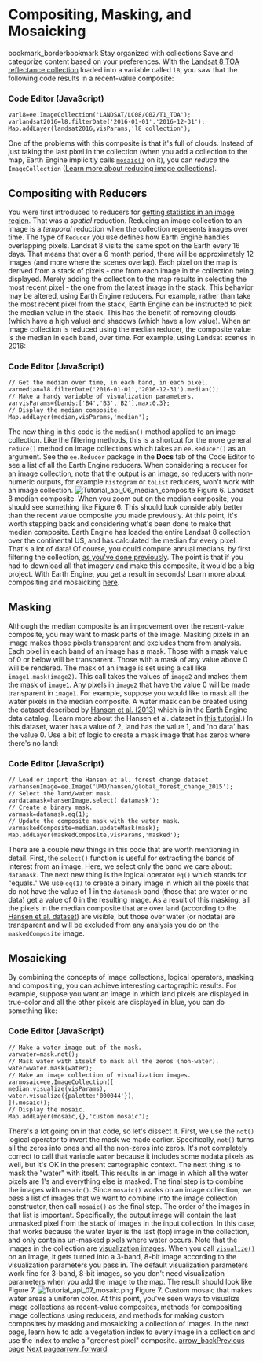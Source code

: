  
#  Compositing, Masking, and Mosaicking
bookmark_borderbookmark Stay organized with collections  Save and categorize content based on your preferences. 
With the [Landsat 8 TOA reflectance collection](https://developers.google.com/earth-engine/datasets/catalog/LANDSAT_LC8_L1T_TOA) loaded into a variable called `l8`, you saw that the following code results in a recent-value composite:
### Code Editor (JavaScript)
```
varl8=ee.ImageCollection('LANDSAT/LC08/C02/T1_TOA');
varlandsat2016=l8.filterDate('2016-01-01','2016-12-31');
Map.addLayer(landsat2016,visParams,'l8 collection');
```

One of the problems with this composite is that it's full of clouds. Instead of just taking the last pixel in the collection (when you add a collection to the map, Earth Engine implicitly calls [`mosaic()`](https://developers.google.com/earth-engine/apidocs/ee-imagecollection-mosaic) on it), you can _reduce_ the `ImageCollection` ([Learn more about reducing image collections](https://developers.google.com/earth-engine/guides/reducers_image_collection)).
## Compositing with Reducers
You were first introduced to reducers for [getting statistics in an image region](https://developers.google.com/earth-engine/tutorials/tutorial_api_03#image-statistics). That was a _spatial_ reduction. Reducing an image collection to an image is a _temporal_ reduction when the collection represents images over time. The type of `Reducer` you use defines how Earth Engine handles overlapping pixels. Landsat 8 visits the same spot on the Earth every 16 days. That means that over a 6 month period, there will be approximately 12 images (and more where the scenes overlap). Each pixel on the map is derived from a stack of pixels - one from each image in the collection being displayed.
Merely adding the collection to the map results in selecting the most recent pixel - the one from the latest image in the stack. This behavior may be altered, using Earth Engine reducers. For example, rather than take the most recent pixel from the stack, Earth Engine can be instructed to pick the median value in the stack. This has the benefit of removing clouds (which have a high value) and shadows (which have a low value). When an image collection is reduced using the median reducer, the composite value is the median in each band, over time. For example, using Landsat scenes in 2016:
### Code Editor (JavaScript)
```
// Get the median over time, in each band, in each pixel.
varmedian=l8.filterDate('2016-01-01','2016-12-31').median();
// Make a handy variable of visualization parameters.
varvisParams={bands:['B4','B3','B2'],max:0.3};
// Display the median composite.
Map.addLayer(median,visParams,'median');
```

The new thing in this code is the `median()` method applied to an image collection. Like the filtering methods, this is a shortcut for the more general `reduce()` method on image collections which takes an `ee.Reducer()` as an argument. See the `ee.Reducer` package in the **Docs** tab of the Code Editor to see a list of all the Earth Engine reducers. When considering a reducer for an image collection, note that the output is an image, so reducers with non-numeric outputs, for example `histogram` or `toList` reducers, won't work with an image collection.
![Tutorial_api_06_median_composite](https://developers.google.com/static/earth-engine/images/Tutorial_api_06_median_composite.png) Figure 6. Landsat 8 median composite.
When you zoom out on the median composite, you should see something like Figure 6. This should look considerably better than the recent value composite you made previously. At this point, it's worth stepping back and considering what's been done to make that median composite. Earth Engine has loaded the entire Landsat 8 collection over the continental US, and has calculated the median for every pixel. That's a lot of data! Of course, you could compute annual medians, by first filtering the collection, [ as you've done previously](https://developers.google.com/earth-engine/tutorials/tutorial_api_04#filtering-image-collections). The point is that if you had to download all that imagery and make this composite, it would be a big project. With Earth Engine, you get a result in seconds!
Learn more about compositing and mosaicking [here](https://developers.google.com/earth-engine/guides/ic_composite_mosaic).
## Masking
Although the median composite is an improvement over the recent-value composite, you may want to mask parts of the image. Masking pixels in an image makes those pixels transparent and excludes them from analysis. Each pixel in each band of an image has a mask. Those with a mask value of 0 or below will be transparent. Those with a mask of any value above 0 will be rendered. The mask of an image is set using a call like `image1.mask(image2)`. This call takes the values of `image2` and makes them the mask of `image1`. Any pixels in `image2` that have the value 0 will be made transparent in `image1`.
For example, suppose you would like to mask all the water pixels in the median composite. A water mask can be created using the dataset described by [Hansen et al. (2013)](http://www.sciencemag.org/content/342/6160/850) which is in the Earth Engine data catalog. (Learn more about the Hansen et al. dataset in [this tutorial](https://developers.google.com/earth-engine/tutorials/tutorial_forest_01).) In this dataset, water has a value of 2, land has the value 1, and 'no data' has the value 0. Use a bit of logic to create a mask image that has zeros where there's no land:
### Code Editor (JavaScript)
```
// Load or import the Hansen et al. forest change dataset.
varhansenImage=ee.Image('UMD/hansen/global_forest_change_2015');
// Select the land/water mask.
vardatamask=hansenImage.select('datamask');
// Create a binary mask.
varmask=datamask.eq(1);
// Update the composite mask with the water mask.
varmaskedComposite=median.updateMask(mask);
Map.addLayer(maskedComposite,visParams,'masked');
```

There are a couple new things in this code that are worth mentioning in detail. First, the `select()` function is useful for extracting the bands of interest from an image. Here, we select only the band we care about: `datamask`. The next new thing is the logical operator `eq()` which stands for "equals." We use `eq(1)` to create a binary image in which all the pixels that do not have the value of 1 in the `datamask` band (those that are water or no data) get a value of 0 in the resulting image.
As a result of this masking, all the pixels in the median composite that are over land (according to the [Hansen et al. dataset](https://developers.google.com/earth-engine/datasets/catalog/UMD_hansen_global_forest_change_2015_v1_3)) are visible, but those over water (or nodata) are transparent and will be excluded from any analysis you do on the `maskedComposite` image.
## Mosaicking
By combining the concepts of image collections, logical operators, masking and compositing, you can achieve interesting cartographic results. For example, suppose you want an image in which land pixels are displayed in true-color and all the other pixels are displayed in blue, you can do something like:
### Code Editor (JavaScript)
```
// Make a water image out of the mask.
varwater=mask.not();
// Mask water with itself to mask all the zeros (non-water).
water=water.mask(water);
// Make an image collection of visualization images.
varmosaic=ee.ImageCollection([
median.visualize(visParams),
water.visualize({palette:'000044'}),
]).mosaic();
// Display the mosaic.
Map.addLayer(mosaic,{},'custom mosaic');
```

There's a lot going on in that code, so let's dissect it. First, we use the `not()` logical operator to invert the mask we made earlier. Specifically, `not()` turns all the zeros into ones and all the non-zeros into zeros. It's not completely correct to call that variable `water` because it includes some nodata pixels as well, but it's OK in the present cartographic context. The next thing is to mask the "water" with itself. This results in an image in which all the water pixels are 1's and everything else is masked. The final step is to combine the images with `mosaic()`. Since `mosaic()` works on an image collection, we pass a list of images that we want to combine into the image collection constructor, then call `mosaic()` as the final step. The order of the images in that list is important. Specifically, the output image will contain the last unmasked pixel from the stack of images in the input collection. In this case, that works because the water layer is the last (top) image in the collection, and only contains un-masked pixels where water occurs.
Note that the images in the collection are [visualization images](https://developers.google.com/earth-engine/guides/image_visualization#visualization-images). When you call [`visualize()`](https://developers.google.com/earth-engine/apidocs/ee-image-visualize) on an image, it gets turned into a 3-band, 8-bit image according to the visualization parameters you pass in. The default visualization parameters work fine for 3-band, 8-bit images, so you don't need visualization parameters when you add the image to the map. The result should look like Figure 7.
![Tutorial_api_07_mosaic.png](https://developers.google.com/static/earth-engine/images/Tutorial_api_07_mosaic.png) Figure 7. Custom mosaic that makes water areas a uniform color.
At this point, you've seen ways to visualize image collections as recent-value composites, methods for compositing image collections using reducers, and methods for making custom composites by masking and mosaicking a collection of images. In the next page, learn how to add a vegetation index to every image in a collection and use the index to make a "greenest pixel" composite.
[ arrow_backPrevious page](https://developers.google.com/earth-engine/tutorials/tutorial_api_04) [ Next pagearrow_forward](https://developers.google.com/earth-engine/tutorials/tutorial_api_06)
